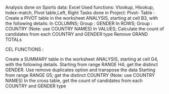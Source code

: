 Analysis done on Sports data: Excel
Used functions: Vlookup, Hlookup, Index-match, Pivot table,Left, Right
 Tasks done in Project:
Pivot- Table : 
Create a PIVOT table in the worksheet ANALYSIS, starting at cell B3, with the following details:
In COLUMNS; Group : GENDER
In ROWS; Group : COUNTRY (Note: use COUNTRY NAMES)
In VALUES; Calculate the count of candidates from each COUNTRY and GENDER type 
Remove GRAND TOTALs 

CEL FUNCTIONS :

Create a SUMMARY table in the worksheet ANALYSIS, starting at cell G4, with the following details. 
Starting from range RANGE H4; get the distinct GENDER. Use remove duplicates option and transpose the data 
Starting from range RANGE G5; get the distinct COUNTRY (Note: use COUNTRY NAMES) 
In the cross table, get the count of candidates from each COUNTRY and GENDER type
